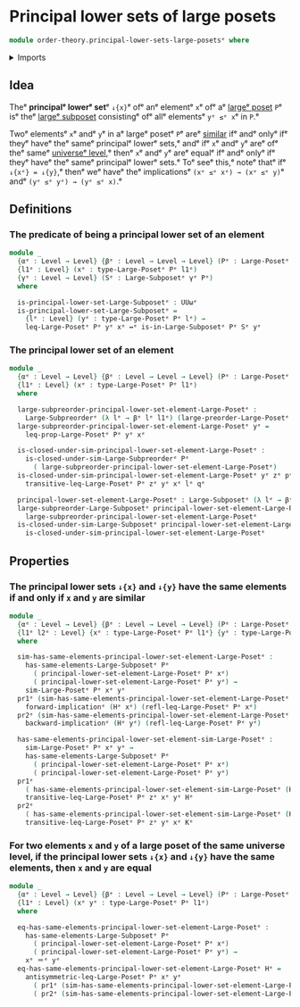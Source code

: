 # Principal lower sets of large posets

```agda
module order-theory.principal-lower-sets-large-posetsᵉ where
```

<details><summary>Imports</summary>

```agda
open import foundation.dependent-pair-typesᵉ
open import foundation.identity-typesᵉ
open import foundation.logical-equivalencesᵉ
open import foundation.universe-levelsᵉ

open import order-theory.large-posetsᵉ
open import order-theory.large-subposetsᵉ
open import order-theory.large-subpreordersᵉ
open import order-theory.similarity-of-elements-large-posetsᵉ
```

</details>

## Idea

Theᵉ **principalᵉ lowerᵉ set**ᵉ `↓{x}`ᵉ ofᵉ anᵉ elementᵉ `x`ᵉ ofᵉ aᵉ
[largeᵉ poset](order-theory.large-posets.mdᵉ) `P`ᵉ isᵉ theᵉ
[largeᵉ subposet](order-theory.large-subposets.mdᵉ) consistingᵉ ofᵉ allᵉ elementsᵉ
`yᵉ ≤ᵉ x`ᵉ in `P`.ᵉ

Twoᵉ elementsᵉ `x`ᵉ andᵉ `y`ᵉ in aᵉ largeᵉ posetᵉ `P`ᵉ areᵉ
[similar](order-theory.similarity-of-elements-large-posets.mdᵉ) ifᵉ andᵉ onlyᵉ ifᵉ
theyᵉ haveᵉ theᵉ sameᵉ principalᵉ lowerᵉ sets,ᵉ andᵉ ifᵉ `x`ᵉ andᵉ `y`ᵉ areᵉ ofᵉ theᵉ sameᵉ
[universeᵉ level](foundation.universe-levels.md),ᵉ thenᵉ `x`ᵉ andᵉ `y`ᵉ areᵉ equalᵉ ifᵉ
andᵉ onlyᵉ ifᵉ theyᵉ haveᵉ theᵉ sameᵉ principalᵉ lowerᵉ sets.ᵉ Toᵉ seeᵉ this,ᵉ noteᵉ thatᵉ ifᵉ
`↓{xᵉ} = ↓{y}`,ᵉ thenᵉ weᵉ haveᵉ theᵉ implicationsᵉ `(xᵉ ≤ᵉ xᵉ) → (xᵉ ≤ᵉ y)`ᵉ andᵉ
`(yᵉ ≤ᵉ yᵉ) → (yᵉ ≤ᵉ x)`.ᵉ

## Definitions

### The predicate of being a principal lower set of an element

```agda
module _
  {αᵉ : Level → Level} {βᵉ : Level → Level → Level} (Pᵉ : Large-Posetᵉ αᵉ βᵉ)
  {l1ᵉ : Level} (xᵉ : type-Large-Posetᵉ Pᵉ l1ᵉ)
  {γᵉ : Level → Level} (Sᵉ : Large-Subposetᵉ γᵉ Pᵉ)
  where

  is-principal-lower-set-Large-Subposetᵉ : UUωᵉ
  is-principal-lower-set-Large-Subposetᵉ =
    {lᵉ : Level} (yᵉ : type-Large-Posetᵉ Pᵉ lᵉ) →
    leq-Large-Posetᵉ Pᵉ yᵉ xᵉ ↔ᵉ is-in-Large-Subposetᵉ Pᵉ Sᵉ yᵉ
```

### The principal lower set of an element

```agda
module _
  {αᵉ : Level → Level} {βᵉ : Level → Level → Level} (Pᵉ : Large-Posetᵉ αᵉ βᵉ)
  {l1ᵉ : Level} (xᵉ : type-Large-Posetᵉ Pᵉ l1ᵉ)
  where

  large-subpreorder-principal-lower-set-element-Large-Posetᵉ :
    Large-Subpreorderᵉ (λ lᵉ → βᵉ lᵉ l1ᵉ) (large-preorder-Large-Posetᵉ Pᵉ)
  large-subpreorder-principal-lower-set-element-Large-Posetᵉ yᵉ =
    leq-prop-Large-Posetᵉ Pᵉ yᵉ xᵉ

  is-closed-under-sim-principal-lower-set-element-Large-Posetᵉ :
    is-closed-under-sim-Large-Subpreorderᵉ Pᵉ
      ( large-subpreorder-principal-lower-set-element-Large-Posetᵉ)
  is-closed-under-sim-principal-lower-set-element-Large-Posetᵉ yᵉ zᵉ pᵉ qᵉ lᵉ =
    transitive-leq-Large-Posetᵉ Pᵉ zᵉ yᵉ xᵉ lᵉ qᵉ

  principal-lower-set-element-Large-Posetᵉ : Large-Subposetᵉ (λ lᵉ → βᵉ lᵉ l1ᵉ) Pᵉ
  large-subpreorder-Large-Subposetᵉ principal-lower-set-element-Large-Posetᵉ =
    large-subpreorder-principal-lower-set-element-Large-Posetᵉ
  is-closed-under-sim-Large-Subposetᵉ principal-lower-set-element-Large-Posetᵉ =
    is-closed-under-sim-principal-lower-set-element-Large-Posetᵉ
```

## Properties

### The principal lower sets `↓{x}` and `↓{y}` have the same elements if and only if `x` and `y` are similar

```agda
module _
  {αᵉ : Level → Level} {βᵉ : Level → Level → Level} (Pᵉ : Large-Posetᵉ αᵉ βᵉ)
  {l1ᵉ l2ᵉ : Level} {xᵉ : type-Large-Posetᵉ Pᵉ l1ᵉ} {yᵉ : type-Large-Posetᵉ Pᵉ l2ᵉ}
  where

  sim-has-same-elements-principal-lower-set-element-Large-Posetᵉ :
    has-same-elements-Large-Subposetᵉ Pᵉ
      ( principal-lower-set-element-Large-Posetᵉ Pᵉ xᵉ)
      ( principal-lower-set-element-Large-Posetᵉ Pᵉ yᵉ) →
    sim-Large-Posetᵉ Pᵉ xᵉ yᵉ
  pr1ᵉ (sim-has-same-elements-principal-lower-set-element-Large-Posetᵉ Hᵉ) =
    forward-implicationᵉ (Hᵉ xᵉ) (refl-leq-Large-Posetᵉ Pᵉ xᵉ)
  pr2ᵉ (sim-has-same-elements-principal-lower-set-element-Large-Posetᵉ Hᵉ) =
    backward-implicationᵉ (Hᵉ yᵉ) (refl-leq-Large-Posetᵉ Pᵉ yᵉ)

  has-same-elements-principal-lower-set-element-sim-Large-Posetᵉ :
    sim-Large-Posetᵉ Pᵉ xᵉ yᵉ →
    has-same-elements-Large-Subposetᵉ Pᵉ
      ( principal-lower-set-element-Large-Posetᵉ Pᵉ xᵉ)
      ( principal-lower-set-element-Large-Posetᵉ Pᵉ yᵉ)
  pr1ᵉ
    ( has-same-elements-principal-lower-set-element-sim-Large-Posetᵉ (Hᵉ ,ᵉ Kᵉ) zᵉ) =
    transitive-leq-Large-Posetᵉ Pᵉ zᵉ xᵉ yᵉ Hᵉ
  pr2ᵉ
    ( has-same-elements-principal-lower-set-element-sim-Large-Posetᵉ (Hᵉ ,ᵉ Kᵉ) zᵉ) =
    transitive-leq-Large-Posetᵉ Pᵉ zᵉ yᵉ xᵉ Kᵉ
```

### For two elements `x` and `y` of a large poset of the same universe level, if the principal lower sets `↓{x}` and `↓{y}` have the same elements, then `x` and `y` are equal

```agda
module _
  {αᵉ : Level → Level} {βᵉ : Level → Level → Level} (Pᵉ : Large-Posetᵉ αᵉ βᵉ)
  {l1ᵉ : Level} (xᵉ yᵉ : type-Large-Posetᵉ Pᵉ l1ᵉ)
  where

  eq-has-same-elements-principal-lower-set-element-Large-Posetᵉ :
    has-same-elements-Large-Subposetᵉ Pᵉ
      ( principal-lower-set-element-Large-Posetᵉ Pᵉ xᵉ)
      ( principal-lower-set-element-Large-Posetᵉ Pᵉ yᵉ) →
    xᵉ ＝ᵉ yᵉ
  eq-has-same-elements-principal-lower-set-element-Large-Posetᵉ Hᵉ =
    antisymmetric-leq-Large-Posetᵉ Pᵉ xᵉ yᵉ
      ( pr1ᵉ (sim-has-same-elements-principal-lower-set-element-Large-Posetᵉ Pᵉ Hᵉ))
      ( pr2ᵉ (sim-has-same-elements-principal-lower-set-element-Large-Posetᵉ Pᵉ Hᵉ))
```